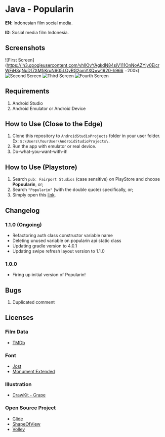 # Java - Popularin
**EN**: Indonesian film social media.

**ID**: Sosial media film Indonesia.

## Screenshots
![First Screen](https://lh3.googleusercontent.com/vhIlOvYAgkdN84siV111OnNoAZYjv0EjcrWFiH3qNuD17XM1iKruN905LOyRG2omYXQ=w1920-h966 =200x)
![Second Screen](https://lh3.googleusercontent.com/YUbiMNxRUbVE9jDaVULeqxnmr3dJaFCSqfcoCzEWoe9CxP8kecG-xrTMo7H2g20hOGum=w1920-h966)
![Third Screen](https://lh3.googleusercontent.com/b3oW7PjXGYvwrN35_XRTWcGTerKCR0hGTCToSoMYrFxAvCOe9BdnOOvb2TLnHTwi-w=w1920-h966)
![Fourth Screen](https://lh3.googleusercontent.com/ngLT-Lid-TVWPQ_7cXP9y0YkgFw-97jXX1V8-6fO73RQstD0jOuW-A9Oh92Lhpnojd0=w1920-h966)

## Requirements
1. Android Studio
2. Android Emulator or Android Device

## How to Use (Close to the Edge)
1. Clone this repository to `AndroidStudioProjects` folder in your user folder. Ex: `$:\Users\YourUser\AndroidStudioProjects\`.
2. Run the app with emulator or real device.
3. Do-what-you-want-with-it!

## How to Use (Playstore)
1. Search `pub: Fairport Studios` (case sensitive) on PlayStore and choose **Popoularin**, or;
2. Search `"Popularin"` (with the double quote) specifically, or;
3. Simply open this [link](https://bit.ly/Popularin "Popularin on PlayStore").

## Changelog
### 1.1.0 (Ongoing)
- Refactoring auth class constructor variable name
- Deleting unused variable on popularin api static class
- Updating gradle version to 4.0.1
- Updating swipe refresh layout version to 1.1.0
### 1.0.0
- Firing up initial version of Popularin!

## Bugs
1. Duplicated comment

## Licenses
### Film Data
- [TMDb](https://www.themoviedb.org/)
### Font
- [Jost](https://fonts.google.com/specimen/Jost)
- [Monument Extended](https://pangrampangram.com/products/monument-extended?variant=13608565899306)
### Illustration
- [DrawKit - Grape](https://www.drawkit.io/product/grape-illustration-pack)
### Open Source Project
- [Glide](https://github.com/bumptech/glide)
- [ShapeOfView](https://github.com/florent37/ShapeOfView)
- [Volley](https://github.com/google/volley)
